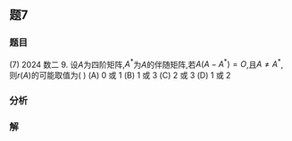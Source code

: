 ## 题7
### 题目
(7) 2024 数二 
9. 设$A$为四阶矩阵,$A^*$为$A$的伴随矩阵,若$A(A - A^*) = O$,且$A \neq A^*$,则$r(A)$的可能取值为( )
(A) 0 或 1 
(B) 1 或 3 
(C) 2 或 3 
(D) 1 或 2 
### 分析

### 解